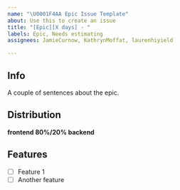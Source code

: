 ```yaml
---
name: "\U0001F4AA Epic Issue Template"
about: Use this to create an issue
title: "[Epic][X days] - "
labels: Epic, Needs estimating
assignees: JamieCurnow, KathrynMoffat, laurenhiyield

---
```


## Info

A couple of sentences about the epic.

## Distribution

**frontend 80%/20% backend**

## Features

- [ ] Feature 1
- [ ] Another feature
